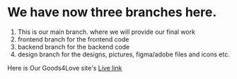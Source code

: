 # We have now three branches here.

1. This is our main branch. where we will provide our final work
2. frontend branch for the frontend code
3. backend branch for the backend code
4. design branch for the designs, pictures, figma/adobe files and icons etc.

Here is Our Goods4Love site's [Live link](https://goods4love.netlify.app/)
